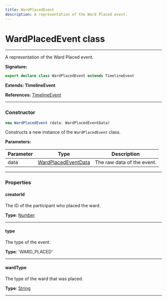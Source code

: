 ```yaml
---
title: WardPlacedEvent
description: A representation of the Ward Placed event.
---
```


# WardPlacedEvent class

---

A representation of the Ward Placed event.

**Signature:**

```ts
export declare class WardPlacedEvent extends TimelineEvent 
```

**Extends: TimelineEvent**

**References:** [TimelineEvent](/api/classes/timelineevent)

---

### Constructor

```ts
new WardPlacedEvent (data: WardPlacedEventData)
```

Constructs a new instance of the `WardPlacedEvent` class.

**Parameters:**

| Parameter | Type | Description |
| --------- | ---- | ----------- |
| data | [WardPlacedEventData](/api/interfaces/wardplacedeventdata) | The raw data of the event. |
---

### Properties

#### creatorId

The ID of the participant who placed the ward.



**Type**: [Number](https://developer.mozilla.org/en-US/docs/Web/JavaScript/Reference/Global_Objects/Number)

---

#### type

The type of the event.



**Type**: 'WARD_PLACED'

---

#### wardType

The type of the ward that was placed.



**Type**: [String](https://developer.mozilla.org/en-US/docs/Web/JavaScript/Reference/Global_Objects/String)

---

